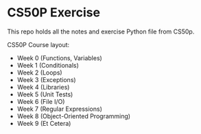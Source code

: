 # CS50P Exercise

This repo holds all the notes and exercise Python file from CS50p.

CS50P Course layout:
- Week 0 (Functions, Variables)
- Week 1 (Conditionals)
- Week 2 (Loops)
- Week 3 (Exceptions)
- Week 4 (Libraries)
- Week 5 (Unit Tests)
- Week 6 (File I/O)
- Week 7 (Regular Expressions)
- Week 8 (Object-Oriented Programming)
- Week 9 (Et Cetera)
